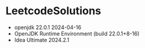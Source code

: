 # LeetcodeSolutions
- openjdk 22.0.1 2024-04-16
- OpenJDK Runtime Environment (build 22.0.1+8-16)
- Idea Ultimate 2024.2.1
